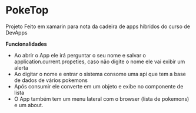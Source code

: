 # PokeTop
Projeto Feito em xamarin para nota da cadeira de apps hibridos do curso de DevApps

**Funcionalidades** 
- Ao abrir o App ele irá perguntar o seu nome e salvar o application.current.propeties, caso não digite o nome ele vai exibir um alerta
- Ao digitar o nome e entrar o sistema consome uma api que tem a base de dados de vários pokemons
- Após consumir ele converte em um objeto e exibe no componente de lista
- O App também tem um menu lateral com o browser (lista de pokemons) e um about.

